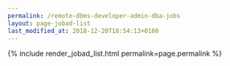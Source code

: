 ```yaml
---
permalink: /remote-dbms-developer-admin-dba-jobs
layout: page-jobad-list
last_modified_at: 2018-12-20T18:54:13+0100
---
```

{% include render_jobad_list.html permalink=page.permalink %}

